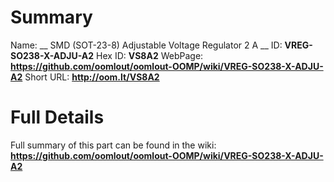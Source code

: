 
Summary
=================

Name: __ SMD (SOT-23-8) Adjustable Voltage Regulator 2 A __
ID: __VREG-SO238-X-ADJU-A2__
Hex ID: __VS8A2__
WebPage: __https://github.com/oomlout/oomlout-OOMP/wiki/VREG-SO238-X-ADJU-A2__
Short URL: __http://oom.lt/VS8A2__

Full Details
==========================
Full summary of this part can be found in the wiki:   
__https://github.com/oomlout/oomlout-OOMP/wiki/VREG-SO238-X-ADJU-A2__   

